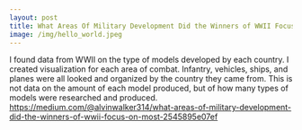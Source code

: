 ```yaml
---
layout: post
title: What Areas Of Military Development Did the Winners of WWII Focus on Most?
image: /img/hello_world.jpeg
---
```


I found data from WWII on the type of models developed by each country. I created visualization for each area of combat. Infantry, vehicles, ships, and planes were all looked and organized by the country they came from. This is not data on the amount of each model produced, but of how many types of models were researched and produced. 
https://medium.com/@alvinwalker314/what-areas-of-military-development-did-the-winners-of-wwii-focus-on-most-2545895e07ef
